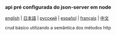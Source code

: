 ### api pré configurada do json-server em node

[english](readme.md) | [日本語](readme-ja.md) | [русский](readme-ru.md) | [español](readme-es.md) | [français](readme-fr.md) | [中文](readme-zh.md)

crud básico utilizando a semântica dos métodos http
